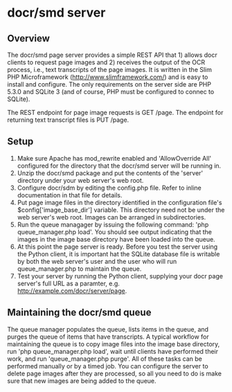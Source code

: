 # docr/smd server

## Overview

The docr/smd page server provides a simple REST API that 1) allows docr clients to request page images and 2) receives the output of the OCR process, i.e., text transcripts of the page images. It is written in the Slim PHP Microframework (http://www.slimframework.com/) and is easy to install and configure. The only requirements on the server side are PHP 5.3.0 and SQLite 3 (and of course, PHP must be configured to connec to SQLite).

The REST endpoint for page image requests is GET /page. The endpoint for returning text transcript files is PUT /page.

## Setup

1. Make sure Apache has mod_rewrite enabled and 'AllowOverride All' configured for the directory that the docr/smd server will be running in.
2. Unzip the docr/smd package and put the contents of the 'server' directory under your web server's web root.
3. Configure docr/sdm by editing the config.php file. Refer to inline documentation in that file for details.
4. Put page image files in the directory identified in the configuration file's $config['image_base_dir'] variable. This directory need not be under the web server's web root. Images can be arranged in subdirectories.
5. Run the queue managager by issuing the following command: 'php queue_manager.php load'. You should see output indicating that the images in the image base directory have been loaded into the queue.
6. At this point the page server is ready. Before you test the server using the Python client, it is important hat the SQLite database file is writable by both the web server's user and the user who will run queue_manager.php to maintain the queue.
7. Test your server by running the Python client, supplying your docr page server's full URL as a paramter, e.g. http://example.com/docr/server/page.

## Maintaining the docr/smd queue

The queue manager populates the queue, lists items in the queue, and purges the queue of items that have transcripts. A typical workflow for maintaining the queue is to copy image files into the image base directory, run 'php queue_manager.php load', wait until clients have performed their work, and run 'queue_manager.php purge'. All of these tasks can be performed manually or by a timed job. You can configure the server to delete page images after they are processed, so all you need to do is make sure that new images are being added to the queue.


